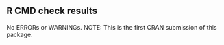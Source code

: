## R CMD check results

No ERRORs or WARNINGs. NOTE: This is the first CRAN submission of this package.
